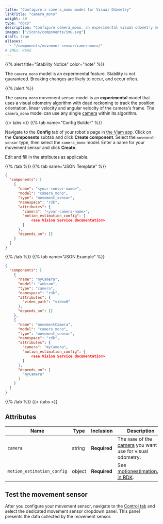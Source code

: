 ```yaml
---
title: "Configure a camera_mono model for Visual Odometry"
linkTitle: "camera_mono"
weight: 40
type: "docs"
description: "Configure camera_mono, an experimental visual odometry model."
images: ["/icons/components/imu.svg"]
draft: true
aliases:
  - "/components/movement-sensor/cameramono/"
# SMEs: Rand
---
```


{{% alert title="Stability Notice" color="note" %}}

The `camera_mono` model is an experimental feature.
Stability is not guaranteed.
Breaking changes are likely to occur, and occur often.

{{% /alert %}}

The `camera_mono` movement sensor model is an **experimental** model that uses a visual odometry algorithm with dead reckoning to track the position, orientation, linear velocity and angular velocity of the camera's frame.
The `camera_mono` model can use any single [camera](/build/configure/components/camera/) within its algorithm.

{{< tabs >}}
{{% tab name="Config Builder" %}}

Navigate to the **Config** tab of your robot's page in [the Viam app](https://app.viam.com).
Click on the **Components** subtab and click **Create component**.
Select the `movement-sensor` type, then select the `camera_mono` model.
Enter a name for your movement sensor and click **Create**.

Edit and fill in the attributes as applicable.

{{% /tab %}}
{{% tab name="JSON Template" %}}

```json {class="line-numbers linkable-line-numbers"}
{
  "components": [
    {
      "name": "<your-sensor-name>",
      "model": "camera_mono",
      "type": "movement_sensor",
      "namespace": "rdk",
      "attributes": {
        "camera": "<your-camera-name>",
        "motion_estimation_config": {
            <see Vision Service documentation>
        }
      },
      "depends_on": []
    }
  ]
}
```

{{% /tab %}}
{{% tab name="JSON Example" %}}

```json {class="line-numbers linkable-line-numbers"}
{
  "components": [
    {
      "name": "myCamera",
      "model": "webcam",
      "type": "camera",
      "namespace": "rdk",
      "attributes": {
        "video_path": "video0"
      },
      "depends_on": []
    },
    {
      "name": "movementCamera",
      "model": "camera_mono",
      "type": "movement_sensor",
      "namespace": "rdk",
      "attributes": {
        "camera": "myCamera",
        "motion_estimation_config": {
            <see Vision Service documentation>
        }
      },
      "depends_on": [
        "myCamera"
      ]
    }
  ]
}
```

{{% /tab %}}
{{< /tabs >}}

## Attributes

<!-- prettier-ignore -->
| Name                       | Type   | Inclusion    | Description |
| -------------------------- | ------ | ------------ | ----------- |
| `camera`                   | string | **Required** | The `name` of the [camera](/build/configure/components/camera/) you want to use for visual odometry. |
| `motion_estimation_config` | object | **Required** | See [motionestimation.go in RDK](https://github.com/viamrobotics/rdk/blob/99f62a1640f4c267b744bdfc2924e9fd4f7a3c60/vision/odometry/motionestimation.go). |

## Test the movement sensor

After you configure your movement sensor, navigate to the [Control tab](/fleet/robots/#control) and select the dedicated movement sensor dropdown panel.
This panel presents the data collected by the movement sensor.
